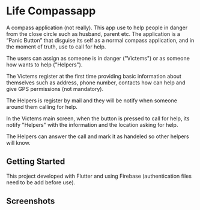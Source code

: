 # Life Compassapp

A compass application (not really).
This app use to help people in danger from the close circle such as husband, parent etc. 
The application is a “Panic Button” that disguise its self as a normal compass application, and in the moment of truth, use to call for help.

The users can assign as someone is in danger ("Victems") or as someone how wants to help ("Helpers").

The Victems register at the first time providing basic information about themselves such as address, phone number, contacts how can help and give GPS permissions (not mandatory).

The Helpers is register by mail and they will be notify when someone around them calling for help.

In the Victems main screen, when the button is pressed to call for help, its notify "Helpers" with the information and the location asking for help.

The Helpers can answer the call and mark it as handeled so other helpers will know.


## Getting Started

This project developed with Flutter and using Firebase (authentication files need to be add before use).

## Screenshots
